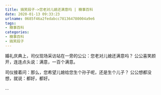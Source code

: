 ```yaml
---
title: 搞笑段子->您老对儿媳还满意吗 | 糗事百科
date: 2020-01-13 09:33:23
urlname: 0685f46a2fedabcc781364780004a9e6
tags: 
- 糗事百科
categories:
- 糗事百科
- 搞笑段子
---
```

婚礼庆典上，司仪现场采访站在一旁的公公：您老对儿媳还满意吗？ 公公喜笑颜开，连连点头说：满意，一百个满意。

司仪接着问：那么，您希望儿媳给您生个孙子呢，还是生个儿子？ 公公想都没想，就说：都好，都好。

...


